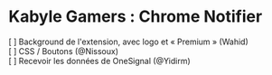 # Kabyle Gamers : Chrome Notifier

[ ] Background de l'extension, avec logo et « Premium » (Wahid)  
[ ] CSS / Boutons (@Nissoux)  
[ ] Recevoir les données de OneSignal (@Yidirm)  
